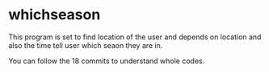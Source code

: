 # whichseason

This program is set to find location of the user and depends on location and also the time tell user which seaon they are in.

You can follow the 18 commits to understand whole codes.

